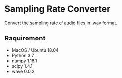 Sampling Rate Converter
=======================

Convert the sampling rate of audio files in .wav format.


## Raquirement
- MacOS / Ubuntu 18.04
- Python 3.7
- numpy 1.18.1
- scipy 1.4.1
- wave 0.0.2
